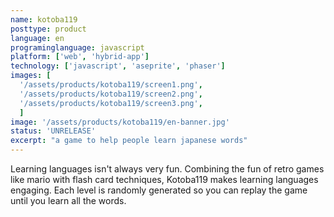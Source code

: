 ```yaml
---
name: kotoba119
posttype: product
language: en
programinglanguage: javascript
platform: ['web', 'hybrid-app']
technology: ['javascript', 'aseprite', 'phaser']
images: [
  '/assets/products/kotoba119/screen1.png',
  '/assets/products/kotoba119/screen2.png',
  '/assets/products/kotoba119/screen3.png',
  ]
image: '/assets/products/kotoba119/en-banner.jpg'
status: 'UNRELEASE'
excerpt: "a game to help people learn japanese words"
---
```

Learning languages isn't always very fun. Combining the fun of retro games like mario with flash card techniques, Kotoba119 makes learning languages engaging.
Each level is randomly generated so you can replay the game until you learn all the words.
